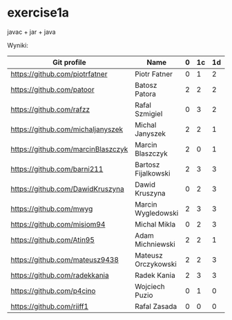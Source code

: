 # exercise1a
javac + jar + java

Wyniki:

| Git profile 						| Name 					| 0   | 1c  | 1d  | 1e  | Attendance | Engagement |
| ----------- 						| ---- 					| --- | --- | --- | --- | ---------- | ---------- |
| https://github.com/piotrfatner 	| Piotr Fatner 			| 0 | 1 | 2 | 3 | 4 |   |
| https://github.com/patoor 		| Batosz Patora  		| 2 | 2  | 2 | 4 | 4 |   |
| https://github.com/rafzz  		| Rafal Szmigiel 		| 0 | 3  | 2 | 4 | 4 |   |
| https://github.com/michaljanyszek | Michal Janyszek 		| 2 | 2 | 1 | 4 | 4 |   |
| https://github.com/marcinBlaszczyk | Marcin Blaszczyk 	| 2 | 0 | 1 | 4 | 4 |   |
| https://github.com/barni211 		| Bartosz Fijalkowski 	| 2 | 3 | 3 | 4 | 4 | 1 |
| https://github.com/DawidKruszyna 	| Dawid Kruszyna 		| 0 | 2 | 3 | 4 | 4 | 1 | 
| https://github.com/mwyg 			| Marcin Wygledowski 	| 2 | 3 | 3 | 4 | 4 | 1 |
| https://github.com/misiom94 		| Michal Mikla			| 0 | 2 | 3 | 4 | 4 |   |
| https://github.com/Atin95 		| Adam Michniewski 		| 2 | 2 | 1 | 4 | 4 | 1 |
| https://github.com/mateusz9438 	| Mateusz Orczykowski 	| 2 | 2 | 3 | 4 | 4 |   |
| https://github.com/radekkania 	| Radek Kania 			| 2 | 3 | 3 | 4 | 4 | 1 |
| https://github.com/p4cino			| Wojciech Puzio		| 0 | 1 | 0 | 4 | 4 |   |
| https://github.com/riiff1			| Rafal Zasada			| 0 | 0 | 0 | 3 | 2 | 1 |